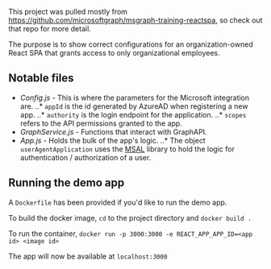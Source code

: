 This project was pulled mostly from https://github.com/microsoftgraph/msgraph-training-reactspa, so check out that repo for more detail.

The purpose is to show correct configurations for an organization-owned React SPA that grants access to only organizational employees.

## Notable files

* *Config.js* - This is where the parameters for the Microsoft integration are.
..* `appId` is the id generated by AzureAD when registering a new app.
..* `authority` is the login endpoint for the application.
..* `scopes` refers to the API permissions granted to the app.
* *GraphService.js* - Functions that interact with GraphAPI.
* *App.js* - Holds the bulk of the app's logic. 
..* The object `userAgentApplication` uses the [MSAL](https://github.com/AzureAD/microsoft-authentication-library-for-js) library to hold the logic for authentication / authorization of a user.

## Running the demo app

A `Dockerfile` has been provided if you'd like to run the demo app.

To build the docker image, `cd` to the project directory and `docker build .`

To run the container, `docker run -p 3000:3000 -e REACT_APP_APP_ID=<app id> <image id>`

The app will now be available at `localhost:3000`
